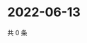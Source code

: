 # 2022-06-13

共 0 条

<!-- BEGIN WEIBO -->
<!-- 最后更新时间 Mon Jun 13 2022 00:20:12 GMT+0800 (China Standard Time) -->

<!-- END WEIBO -->
